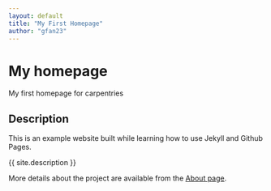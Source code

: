 ```yaml
---
layout: default
title: "My First Homepage"
author: "gfan23"
---
```



# My homepage
My first homepage for carpentries

## Description
This is an example website built while learning how to use Jekyll and Github Pages.

{{ site.description }}


More details about the project are available from the [About page](about.md).



